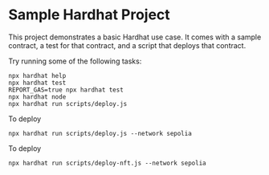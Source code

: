 # Sample Hardhat Project

This project demonstrates a basic Hardhat use case. It comes with a sample contract, a test for that contract, and a script that deploys that contract.

Try running some of the following tasks:

```shell
npx hardhat help
npx hardhat test
REPORT_GAS=true npx hardhat test
npx hardhat node
npx hardhat run scripts/deploy.js
```

To deploy
```shell
npx hardhat run scripts/deploy.js --network sepolia
```


To deploy
```shell
npx hardhat run scripts/deploy-nft.js --network sepolia
```


